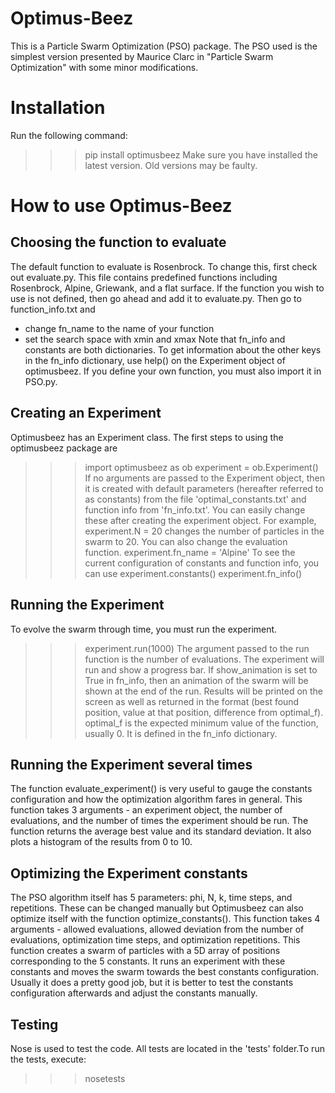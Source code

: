 # Optimus-Beez

This is a Particle Swarm Optimization (PSO) package. The PSO used is the simplest version presented by Maurice Clarc in "Particle Swarm Optimization" with some minor modifications.

# Installation

Run the following command:
>>>pip install optimusbeez
Make sure you have installed the latest version. Old versions may be faulty.

# How to use Optimus-Beez

## Choosing the function to evaluate

The default function to evaluate is Rosenbrock. To change this, first check out evaluate.py. This file contains predefined functions including Rosenbrock, Alpine, Griewank, and a flat surface. If the function you wish to use is not defined, then go ahead and add it to evaluate.py. Then go to function_info.txt and
- change fn_name to the name of your function
- set the search space with xmin and xmax
Note that fn_info and constants are both dictionaries. To get information about the other keys in the fn_info dictionary, use help() on the Experiment object of optimusbeez.
If you define your own function, you must also import it in PSO.py.

## Creating an Experiment

Optimusbeez has an Experiment class. The first steps to using the optimusbeez package are
>>>import optimusbeez as ob
>>>experiment = ob.Experiment()
If no arguments are passed to the Experiment object, then it is created with default parameters (hereafter referred to as constants) from the file 'optimal_constants.txt' and function info from 'fn_info.txt'. You can easily change these after creating the experiment object. For example,
>>>experiment.N = 20
changes the number of particles in the swarm to 20. You can also change the evaluation function.
>>>experiment.fn_name = 'Alpine'
To see the current configuration of constants and function info, you can use
>>>experiment.constants()
>>>experiment.fn_info()

## Running the Experiment

To evolve the swarm through time, you must run the experiment.
>>>experiment.run(1000)
The argument passed to the run function is the number of evaluations. The experiment will run and show a progress bar. If show_animation is set to True in fn_info, then an animation of the swarm will be shown at the end of the run. Results will be printed on the screen as well as returned in the format (best found position, value at that position, difference from optimal_f). optimal_f is the expected minimum value of the function, usually 0. It is defined in the fn_info dictionary.

## Running the Experiment several times

The function evaluate_experiment() is very useful to gauge the constants configuration and how the optimization algorithm fares in general. This function takes 3 arguments - an experiment object, the number of evaluations, and the number of times the experiment should be run. The function returns the average best value and its standard deviation. It also plots a histogram of the results from 0 to 10.

## Optimizing the Experiment constants

The PSO algorithm itself has 5 parameters: phi, N, k, time steps, and repetitions. These can be changed manually but Optimusbeez can also optimize itself with the function optimize_constants(). This function takes 4 arguments - allowed evaluations, allowed deviation from the number of evaluations, optimization time steps, and optimization repetitions. This function creates a swarm of particles with a 5D array of positions corresponding to the 5 constants. It runs an experiment with these constants and moves the swarm towards the best constants configuration. Usually it does a pretty good job, but it is better to test the constants configuration afterwards and adjust the constants manually.

## Testing

Nose is used to test the code. All tests are located in the 'tests' folder.To run the tests, execute:

>>> nosetests